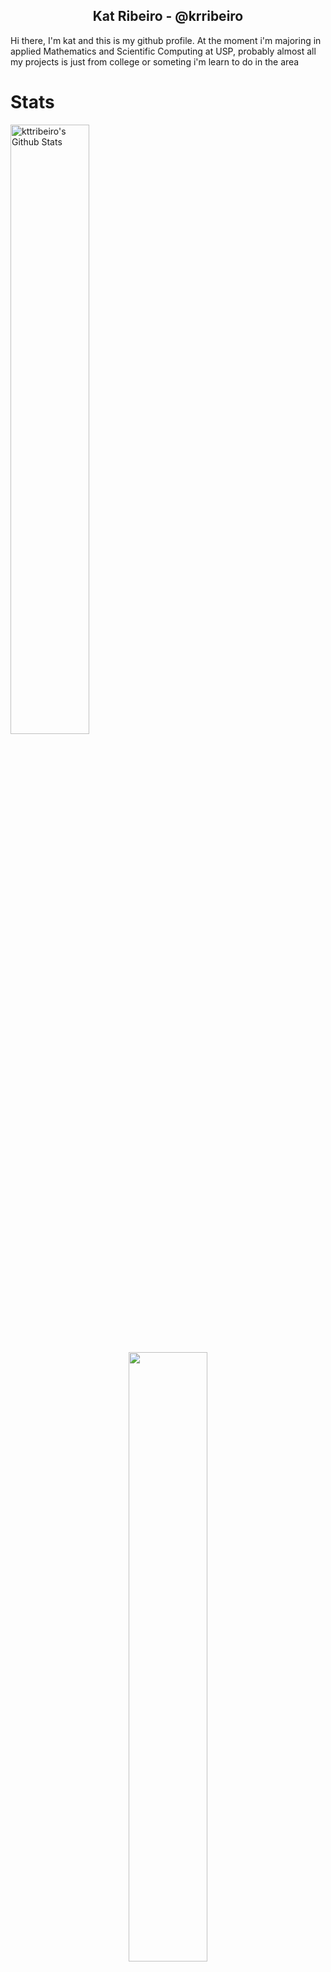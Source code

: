 ## <div align="center"> Kat Ribeiro - @krribeiro
<div>
Hi there, I'm kat and this is my github profile. At the moment i'm majoring in applied Mathematics and Scientific Computing at USP, probably almost all my projects is just from college or someting i'm learn to do in the area  
</div>

# Stats

  <a href="https://awesome-github-stats.azurewebsites.net/index.html??cardType=github&theme=tokyonight&preferLogin=true&Background=00000000&Text=000&Title=D3D3D3&Ring=FFA4C7&Border=D3D3D3">
    <img width="50%" alt="kttribeiro's Github Stats" src="https://awesome-github-stats.azurewebsites.net/user-stats/kttribeiro?cardType=github&theme=tokyonight&preferLogin=true&Background=00000000&Text=D3D3D3">
  </a>
</p>
    
<p align="center">
  <a href="https://git.io/streak-stats">
    <img width="50%" src="https://github-readme-streak-stats.herokuapp.com?user=krribeiro&thete=omni&background=00000000&border=FFA4C7&stroke=FFA4C7&fire=FFA4C7&currStreakNum=FF4BB4&sideNums=FF4BB4">
      </a>
</div>

<div align = "center">
<img align="rignt" width="45%" src="https://github-readme-stats.vercel.app/api/top-langs/?username=krribeiro&cardType=github%bg_color=00000000&Text=000&title_color=1C1C1C&border_color=4F4F4F&card_width=200"
</div>
